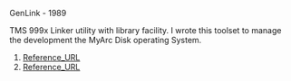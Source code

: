GenLink - 1989

TMS 999x Linker utility with library facility.  I wrote this toolset to manage the development the MyArc Disk operating System.

1)  [Reference_URL](https://ftp.whtech.com/Geneve.new/Documents/GenASM/GenLINK.pdf)
2)  [Reference_URL](https://www.ti99ers.org/timeline/time1989.htm)
